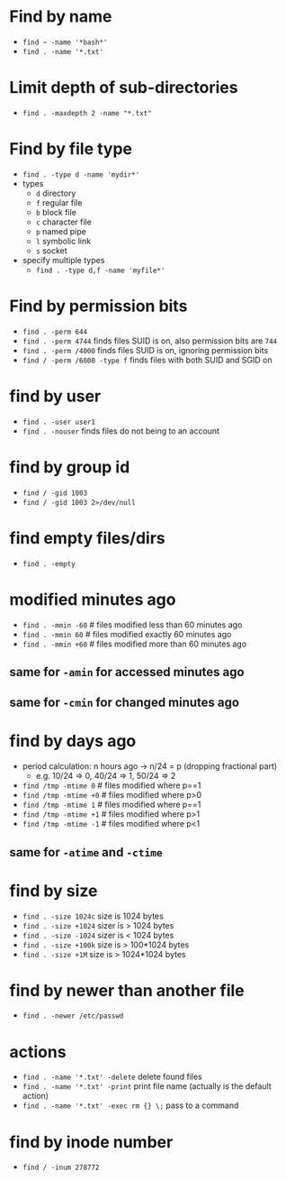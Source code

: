 # Find by name
- `find ~ -name '*bash*'`
- `find . -name '*.txt'`

# Limit depth of sub-directories
- `find . -maxdepth 2 -name "*.txt"`

# Find by file type
- `find . -type d -name 'mydir*'`
- types
  - `d` directory
  - `f` regular file
  - `b` block file
  - `c` character file
  - `p` named pipe
  - `l` symbolic link
  - `s` socket
- specify multiple types
  - `find . -type d,f -name 'myfile*'`

# Find by permission bits
- `find . -perm 644`
- `find . -perm 4744` finds files SUID is on, also permission bits are `744`
- `find . -perm /4000` finds files SUID is on, ignoring permission bits
- `find / -perm /6000 -type f` finds files with both SUID and SGID on

# find by user
- `find . -user user1`
- `find . -nouser` finds files do not being to an account

# find by group id
- `find / -gid 1003`
- `find / -gid 1003 2>/dev/null`

# find empty files/dirs
- `find . -empty`

# modified minutes ago
- `find . -mmin -60` # files modified less than 60 minutes ago
- `find . -mmin 60`  # files modified exactly 60 minutes ago
- `find . -mmin +60` # files modified more than 60 minutes ago
## same for `-amin` for accessed minutes ago
## same for `-cmin` for changed minutes ago

# find by days ago
* period calculation: n hours ago -> n/24 = p (dropping fractional part)
  * e.g. 10/24 => 0, 40/24 => 1, 50/24 => 2
* `find /tmp -mtime 0`   # files modified where p==1
* `find /tmp -mtime +0`  # files modified where p>0
* `find /tmp -mtime 1`   # files modified where p==1
* `find /tmp -mtime +1`  # files modified where p>1
* `find /tmp -mtime -1`  # files modified where p<1
## same for `-atime` and `-ctime`

# find by size
- `find . -size 1024c` size is 1024 bytes
- `find . -size +1024` sizer is > 1024 bytes
- `find . -size -1024` sizer is < 1024 bytes
- `find . -size +100k` size is > 100*1024 bytes
- `find . -size +1M` size is > 1024*1024 bytes

# find by newer than another file
- `find . -newer /etc/passwd`

# actions
- `find . -name '*.txt' -delete` delete found files
- `find . -name '*.txt' -print` print file name (actually is the default action)
- `find . -name '*.txt' -exec rm {} \;` pass to a command

# find by inode number
- `find / -inum 278772`
